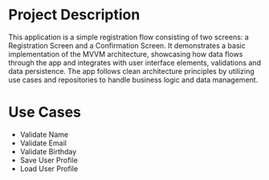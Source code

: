 # Project Description

This application is a simple registration flow consisting of two screens: a Registration Screen and a Confirmation Screen. It
demonstrates a basic implementation of the MVVM architecture, showcasing how data flows through the app and integrates with user
interface elements, validations and data persistence. The app follows clean architecture principles by utilizing use cases and
repositories to handle business logic and data management.

# Use Cases
- Validate Name
- Validate Email
- Validate Birthday
- Save User Profile
- Load User Profile